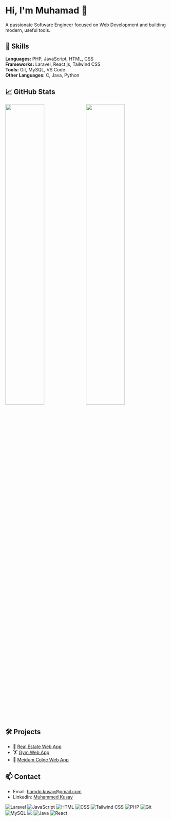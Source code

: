 # Hi, I'm Muhamad 👋
A passionate Software Engineer focused on Web Development and building modern, useful tools.

## 🚀 Skills
**Languages:** PHP, JavaScript, HTML, CSS  
**Frameworks:** Laravel, React.js, Tailwind CSS  
**Tools:** Git, MySQL, VS Code  
**Other Languages:** C, Java, Python 

## 📈 GitHub Stats
<p align="left">
  <img src="https://github-readme-stats.vercel.app/api?username=muhammedkusay&show_icons=true&theme=default" width="49%" />
  <img src="https://github-readme-streak-stats.herokuapp.com/?user=muhammedkusay&theme=default" width="49%" />
</p>

## 🛠 Projects
- 💼 [Real Estate Web App](https://github.com/muhammedkusay/EmlakBul)
- 🏋 [Gym Web App](https://github.com/muhammedkusay/GymApp)
- 📰 [Meidum Colne Web App](https://github.com/muhammedkusay/medium)

## 📫 Contact
- Email: hamdo.kusay@gmail.com
- LinkedIn: [Muhammed Kusay](https://www.linkedin.com/in/muhammed-kusay-hamdo-5b1aa7310/)

![Laravel](https://img.shields.io/badge/Laravel-%23FF2D20.svg?style=for-the-badge&logo=laravel&logoColor=white)
![JavaScript](https://img.shields.io/badge/JavaScript-%23F7DF1E.svg?style=for-the-badge&logo=javascript&logoColor=black)
![HTML](https://img.shields.io/badge/HTML5-%23E34F26.svg?style=for-the-badge&logo=html5&logoColor=white)
![CSS](https://img.shields.io/badge/CSS3-%231572B6.svg?style=for-the-badge&logo=css3&logoColor=white)
![Tailwind CSS](https://img.shields.io/badge/Tailwind_CSS-%2306B6D4.svg?style=for-the-badge&logo=tailwind-css&logoColor=white)
![PHP](https://img.shields.io/badge/PHP-%23777BB4.svg?style=for-the-badge&logo=php&logoColor=white)
![Git](https://img.shields.io/badge/Git-%23F05033.svg?style=for-the-badge&logo=git&logoColor=white)
![MySQL](https://img.shields.io/badge/MySQL-%234479A1.svg?style=for-the-badge&logo=mysql&logoColor=white)
![](https://img.shields.io/badge/C-%2300599C.svg?style=for-the-badge&logo=c&logoColor=white)
![Java](https://img.shields.io/badge/Java-%23ED8B00.svg?style=for-the-badge&logo=openjdk&logoColor=white)
![React](https://img.shields.io/badge/React-%2361DAFB.svg?style=for-the-badge&logo=react&logoColor=black)

